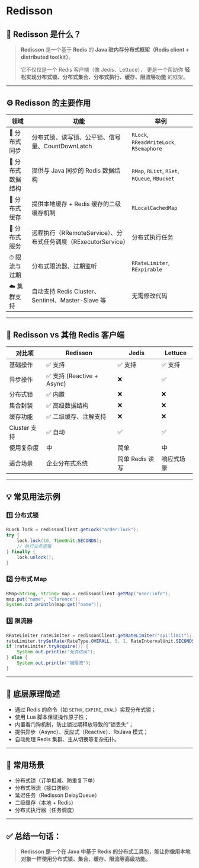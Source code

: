 # Redisson

## 🧩 Redisson 是什么？

> **Redisson** 是一个基于 **Redis** 的 **Java 驻内存分布式框架（Redis client + distributed toolkit）**。
>
> 它不仅仅是一个 Redis 客户端（像 Jedis、Lettuce），
> 更是一个帮助你 **轻松实现分布式锁、分布式集合、分布式执行、缓存、限流等功能** 的框架。

---

## ⚙️ Redisson 的主要作用

| 领域         | 功能                                             | 举例                                           |
|------------|------------------------------------------------|----------------------------------------------|
| 🔐 分布式同步   | 分布式锁、读写锁、公平锁、信号量、CountDownLatch                | `RLock`, `RReadWriteLock`, `RSemaphore`      |
| 💾 分布式数据结构 | 提供与 Java 同步的 Redis 数据结构                        | `RMap`, `RList`, `RSet`, `RQueue`, `RBucket` |
| 🧠 分布式缓存   | 提供本地缓存 + Redis 缓存的二级缓存机制                       | `RLocalCachedMap`                            |
| 📡 分布式服务   | 远程执行（RRemoteService）、分布式任务调度（RExecutorService） | 分布式执行任务                                      |
| ⏱ 限流与过期    | 分布式限流器、过期监听                                    | `RRateLimiter`, `RExpirable`                 |
| ☁️ 集群支持    | 自动支持 Redis Cluster、Sentinel、Master-Slave 等     | 无需修改代码                                       |

---

## 🧱 Redisson vs 其他 Redis 客户端

| 对比项        | **Redisson**            | **Jedis**   | **Lettuce** |
|------------|-------------------------|-------------|-------------|
| 基础操作       | ✅ 支持                    | ✅ 支持        | ✅ 支持        |
| 异步操作       | ✅ 支持 (Reactive + Async) | ❌           | ✅           |
| 分布式锁       | ✅ 内置                    | ❌           | ❌           |
| 集合封装       | ✅ 高级数据结构                | ❌           | ❌           |
| 缓存功能       | ✅ 二级缓存、注解支持             | ❌           | ❌           |
| Cluster 支持 | ✅ 自动                    | ✅           | ✅           |
| 使用复杂度      | 中                       | 简单          | 中           |
| 适合场景       | 企业分布式系统                 | 简单 Redis 读写 | 响应式场景       |

---

## 💡 常见用法示例

### 1️⃣ 分布式锁

```java
RLock lock = redissonClient.getLock("order:lock");
try {
    lock.lock(10, TimeUnit.SECONDS);
    // 执行业务逻辑
} finally {
    lock.unlock();
}
```

### 2️⃣ 分布式 Map

```java
RMap<String, String> map = redissonClient.getMap("user:info");
map.put("name", "Clarence");
System.out.println(map.get("name"));
```

### 3️⃣ 限流器

```java
RRateLimiter rateLimiter = redissonClient.getRateLimiter("api:limit");
rateLimiter.trySetRate(RateType.OVERALL, 5, 1, RateIntervalUnit.SECONDS);
if (rateLimiter.tryAcquire()) {
    System.out.println("允许访问");
} else {
    System.out.println("被限流");
}
```

---

## 🧠 底层原理简述

* 通过 Redis 的命令（如 `SETNX`, `EXPIRE`, `EVAL`）实现分布式锁；
* 使用 Lua 脚本保证操作原子性；
* 内置看门狗机制，防止锁过期释放导致的“锁丢失”；
* 提供异步（Async）、反应式（Reactive）、RxJava 模式；
* 自动处理 Redis 集群、主从切换等复杂拓扑。

---

## 🚀 常用场景

* 分布式锁（订单扣减、防重复下单）
* 分布式限流（接口防刷）
* 延迟任务（Redisson DelayQueue）
* 二级缓存（本地 + Redis）
* 分布式执行器（任务调度）

---

## ✅ 总结一句话：

> **Redisson 是一个在 Java 中基于 Redis 的分布式工具包，能让你像用本地对象一样使用分布式锁、集合、缓存、限流等高级功能。**
